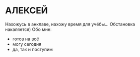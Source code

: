 # АЛЕКСЕЙ
Нахожусь в анклаве, нахожу время для учёбы...
Обстановка накаляется)
Обо мне:
* готов на всё
* могу сегодня
* да, так и поступим
